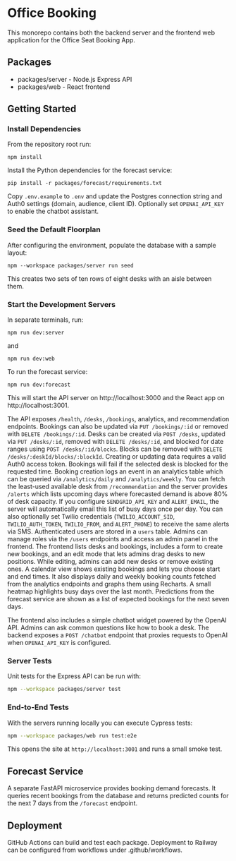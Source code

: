 # Office Booking

This monorepo contains both the backend server and the frontend web application for the Office Seat Booking App.

## Packages

- packages/server - Node.js Express API
- packages/web - React frontend

## Getting Started

### Install Dependencies

From the repository root run:

```
npm install
```

Install the Python dependencies for the forecast service:

```
pip install -r packages/forecast/requirements.txt
```

Copy `.env.example` to `.env` and update the Postgres connection string and
Auth0 settings (domain, audience, client ID).
Optionally set `OPENAI_API_KEY` to enable the chatbot assistant.

### Seed the Default Floorplan

After configuring the environment, populate the database with a sample layout:

```
npm --workspace packages/server run seed
```

This creates two sets of ten rows of eight desks with an aisle between them.

### Start the Development Servers

In separate terminals, run:

```
npm run dev:server
```

and

```
npm run dev:web
```

To run the forecast service:

```
npm run dev:forecast
```

This will start the API server on http://localhost:3000 and the React app on http://localhost:3001.

The API exposes `/health`, `/desks`, `/bookings`, analytics, and recommendation endpoints.
Bookings can also be updated via `PUT /bookings/:id` or removed with `DELETE /bookings/:id`.
Desks can be created via `POST /desks`, updated via `PUT /desks/:id`, removed with `DELETE /desks/:id`, and blocked for date ranges using
`POST /desks/:id/blocks`.
Blocks can be removed with `DELETE /desks/:deskId/blocks/:blockId`.
Creating or updating data requires a valid Auth0 access token.
Bookings will fail if the selected desk is blocked for the requested time.
Booking creation logs an event in an analytics table which can be queried via `/analytics/daily` and `/analytics/weekly`.
You can fetch the least-used available desk from `/recommendation` and the
server provides `/alerts` which lists upcoming days where forecasted demand is
above 80% of desk capacity.
If you configure `SENDGRID_API_KEY` and `ALERT_EMAIL`, the server will
automatically email this list of busy days once per day. You can also
optionally set Twilio credentials (`TWILIO_ACCOUNT_SID`, `TWILIO_AUTH_TOKEN`,
`TWILIO_FROM`, and `ALERT_PHONE`) to receive the same alerts via SMS.
Authenticated users are stored in a `users` table. Admins can manage roles via
the `/users` endpoints and access an admin panel in the frontend.
The frontend lists desks and bookings, includes a form to create new bookings,
and an edit mode that lets admins drag desks to new positions. While editing,
admins can add new desks or remove existing ones. A calendar view
shows existing bookings and lets you choose start and end times. It also displays
daily and weekly booking counts fetched from the analytics endpoints and graphs
them using Recharts. A small heatmap highlights busy days over the last month.
Predictions from the forecast service are shown as a list of expected bookings
for the next seven days.

The frontend also includes a simple chatbot widget powered by the OpenAI API.
Admins can ask common questions like how to book a desk. The backend exposes a
`POST /chatbot` endpoint that proxies requests to OpenAI when
`OPENAI_API_KEY` is configured.

### Server Tests

Unit tests for the Express API can be run with:

```bash
npm --workspace packages/server test
```

### End-to-End Tests

With the servers running locally you can execute Cypress tests:

```bash
npm --workspace packages/web run test:e2e
```

This opens the site at `http://localhost:3001` and runs a small smoke test.

## Forecast Service

A separate FastAPI microservice provides booking demand forecasts. It queries recent bookings from the database and returns predicted counts for the next 7 days from the `/forecast` endpoint.


## Deployment

GitHub Actions can build and test each package. Deployment to Railway can be configured from workflows under .github/workflows.
